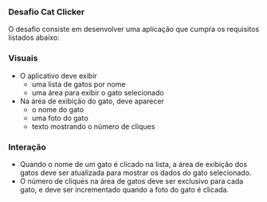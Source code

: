 ### Desafio Cat Clicker

O desafio consiste em desenvolver uma aplicação que cumpra os requisitos listados abaixo:

### Visuais
- O aplicativo deve exibir 
    -   uma lista de gatos por nome
    -   uma área para exibir o gato selecionado
- Na área de exibição do gato, deve aparecer
	-   o nome do gato
	-   uma foto do gato
	-   texto mostrando o número de cliques

### Interação
-   Quando o nome de um gato é clicado na lista, a área de exibição dos gatos deve ser atualizada para mostrar os dados do gato selecionado.
-   O número de cliques na área de gatos deve ser exclusivo para cada gato, e deve ser incrementado quando a foto do gato é clicada.